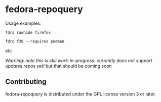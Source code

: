 # fedora-repoquery

Usage examples:

`fdrq rawhide firefox`

`fdrq f38 --requires podman`

etc

_Warning: note this is still work-in-progress: currently does not support updates repos yet!_ but that should be coming soon

## Contributing

fedora-repoquery is distributed under the GPL license version 3 or later.
